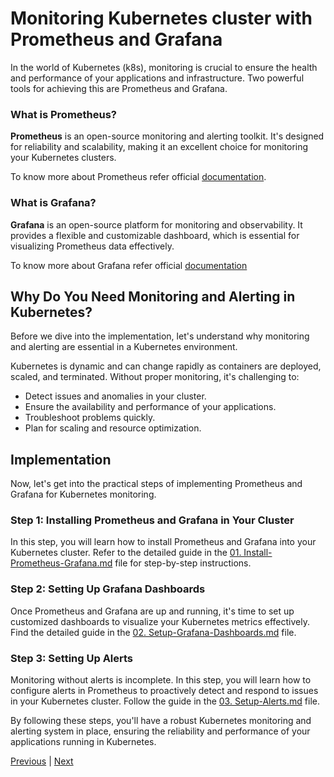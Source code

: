 # Monitoring Kubernetes cluster with Prometheus and Grafana

In the world of Kubernetes (k8s), monitoring is crucial to ensure the health and performance of your applications and infrastructure. Two powerful tools for achieving this are Prometheus and Grafana.

### What is Prometheus?

**Prometheus** is an open-source monitoring and alerting toolkit. It's designed for reliability and scalability, making it an excellent choice for monitoring your Kubernetes clusters. 

To know more about Prometheus refer official [documentation](https://prometheus.io/docs/introduction/overview/).

### What is Grafana?

**Grafana** is an open-source platform for monitoring and observability. It provides a flexible and customizable dashboard, which is essential for visualizing Prometheus data effectively.

To know more about Grafana refer official [documentation](https://grafana.com/docs/)

## Why Do You Need Monitoring and Alerting in Kubernetes?

Before we dive into the implementation, let's understand why monitoring and alerting are essential in a Kubernetes environment.

Kubernetes is dynamic and can change rapidly as containers are deployed, scaled, and terminated. Without proper monitoring, it's challenging to:

- Detect issues and anomalies in your cluster.
- Ensure the availability and performance of your applications.
- Troubleshoot problems quickly.
- Plan for scaling and resource optimization.

## Implementation

Now, let's get into the practical steps of implementing Prometheus and Grafana for Kubernetes monitoring.

### Step 1: Installing Prometheus and Grafana in Your Cluster

In this step, you will learn how to install Prometheus and Grafana into your Kubernetes cluster. Refer to the detailed guide in the [01. Install-Prometheus-Grafana.md](./01.%20Install-Prometheus-Grafana.md) file for step-by-step instructions.

### Step 2: Setting Up Grafana Dashboards

Once Prometheus and Grafana are up and running, it's time to set up customized dashboards to visualize your Kubernetes metrics effectively. Find the detailed guide in the [02. Setup-Grafana-Dashboards.md](./02-Setup-Grafana-Dashboards.md) file.

### Step 3: Setting Up Alerts

Monitoring without alerts is incomplete. In this step, you will learn how to configure alerts in Prometheus to proactively detect and respond to issues in your Kubernetes cluster. Follow the guide in the [03. Setup-Alerts.md](./03-Setup-Alerts.md) file.

By following these steps, you'll have a robust Kubernetes monitoring and alerting system in place, ensuring the reliability and performance of your applications running in Kubernetes.

[Previous](../02.%20Kubernetes%20&%20ArgoCD/README.md) | [Next](./01.%20Install-Prometheus-Grafana.md)
